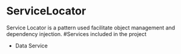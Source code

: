 # ServiceLocator
Service Locator is a pattern used facilitate object management and dependency injection.
#Services included in the project
- Data Service